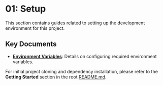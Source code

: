 # 01: Setup

This section contains guides related to setting up the development environment for this project.

## Key Documents

-   **[Environment Variables](./environment.md)**: Details on configuring required environment variables.

For initial project cloning and dependency installation, please refer to the **Getting Started** section in the root [README.md](../../README.md).